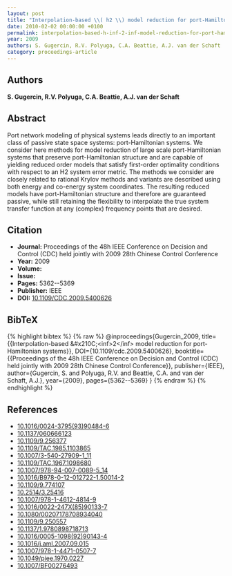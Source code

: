 ```yaml
---
layout: post
title: "Interpolation-based \\( h2 \\) model reduction for port-Hamiltonian systems"
date: 2010-02-02 00:00:00 +0100
permalink: interpolation-based-h-inf-2-inf-model-reduction-for-port-hamiltonian-systems
year: 2009
authors: S. Gugercin, R.V. Polyuga, C.A. Beattie, A.J. van der Schaft
category: proceedings-article
---
```

 
## Authors
**S. Gugercin, R.V. Polyuga, C.A. Beattie, A.J. van der Schaft**
 
## Abstract
Port network modeling of physical systems leads directly to an important class of passive state space systems: port-Hamiltonian systems. We consider here methods for model reduction of large scale port-Hamiltonian systems that preserve port-Hamiltonian structure and are capable of yielding reduced order models that satisfy first-order optimality conditions with respect to an H2 system error metric. The methods we consider are closely related to rational Krylov methods and variants are described using both energy and co-energy system coordinates. The resulting reduced models have port-Hamiltonian structure and therefore are guaranteed passive, while still retaining the flexibility to interpolate the true system transfer function at any (complex) frequency points that are desired.
 
## Citation
- **Journal:** Proceedings of the 48h IEEE Conference on Decision and Control (CDC) held jointly with 2009 28th Chinese Control Conference
- **Year:** 2009
- **Volume:** 
- **Issue:** 
- **Pages:** 5362--5369
- **Publisher:** IEEE
- **DOI:** [10.1109/CDC.2009.5400626](https://doi.org/10.1109/CDC.2009.5400626)
 
## BibTeX
{% highlight bibtex %}
{% raw %}
@inproceedings{Gugercin_2009,
  title={{Interpolation-based &amp;#x210C;&lt;inf&gt;2&lt;/inf&gt; model reduction for port-Hamiltonian systems}},
  DOI={10.1109/cdc.2009.5400626},
  booktitle={{Proceedings of the 48h IEEE Conference on Decision and Control (CDC) held jointly with 2009 28th Chinese Control Conference}},
  publisher={IEEE},
  author={Gugercin, S. and Polyuga, R.V. and Beattie, C.A. and van der Schaft, A.J.},
  year={2009},
  pages={5362--5369}
}
{% endraw %}
{% endhighlight %}
 
## References
- [10.1016/0024-3795(93)90484-6](https://doi.org/10.1016/0024-3795(93)90484-6)
- [10.1137/060666123](https://doi.org/10.1137/060666123)
- [10.1109/9.256377](https://doi.org/10.1109/9.256377)
- [10.1109/TAC.1985.1103865](https://doi.org/10.1109/TAC.1985.1103865)
- [10.1007/3-540-27909-1_11](https://doi.org/10.1007/3-540-27909-1_11)
- [10.1109/TAC.1967.1098680](https://doi.org/10.1109/TAC.1967.1098680)
- [10.1007/978-94-007-0089-5_14](https://doi.org/10.1007/978-94-007-0089-5_14)
- [10.1016/B978-0-12-012722-1.50014-2](https://doi.org/10.1016/B978-0-12-012722-1.50014-2)
- [10.1109/9.774107](https://doi.org/10.1109/9.774107)
- [10.2514/3.25416](https://doi.org/10.2514/3.25416)
- [10.1007/978-1-4612-4814-9](https://doi.org/10.1007/978-1-4612-4814-9)
- [10.1016/0022-247X(85)90133-7](https://doi.org/10.1016/0022-247X(85)90133-7)
- [10.1080/00207178708934040](https://doi.org/10.1080/00207178708934040)
- [10.1109/9.250557](https://doi.org/10.1109/9.250557)
- [10.1137/1.9780898718713](https://doi.org/10.1137/1.9780898718713)
- [10.1016/0005-1098(92)90143-4](https://doi.org/10.1016/0005-1098(92)90143-4)
- [10.1016/j.aml.2007.09.015](https://doi.org/10.1016/j.aml.2007.09.015)
- [10.1007/978-1-4471-0507-7](https://doi.org/10.1007/978-1-4471-0507-7)
- [10.1049/piee.1970.0227](https://doi.org/10.1049/piee.1970.0227)
- [10.1007/BF00276493](https://doi.org/10.1007/BF00276493)

